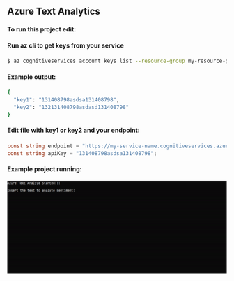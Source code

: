 ## Azure Text Analytics


#### To run this project edit:


#### Run az cli to get keys from your service
```bash
$ az cognitiveservices account keys list --resource-group my-resource-group --name my-service-name
```

#### Example output:

```bash
{
  "key1": "131408798asdsa131408798",
  "key2": "132131408798asdasd131408798"
}
```

#### Edit file with key1 or key2 and your endpoint:

```c#
const string endpoint = "https://my-service-name.cognitiveservices.azure.com/";
const string apiKey = "131408798asdsa131408798";
```


#### Example project running:

![](prints/running.gif)